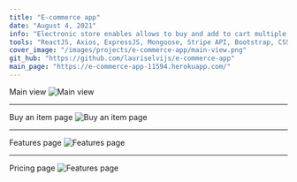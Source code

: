 ```yaml
---
title: "E-commerce app"
date: "August 4, 2021"
info: "Electronic store enables allows to buy and add to cart multiple items"
tools: "ReactJS, Axios, ExpressJS, Mongoose, Stripe API, Bootstrap, CSS, HTML, Node.js, JavaScript"
cover_image: "/images/projects/e-commerce-app/main-view.png"
git_hub: "https://github.com/lauriselvijs/e-commerce-app"
main_page: "https://e-commerce-app-11594.herokuapp.com/"
---
```


Main view
![Main view](/images/projects/e-commerce-app/main-view.png)

---

Buy an item page
![Buy an item page](/images/projects/e-commerce-app/buy-an-item.png)

---

Features page
![Features page](/images/projects/e-commerce-app/features-page.png)

---

Pricing page
![Features page](/images/projects/e-commerce-app/pricing-page.png)
